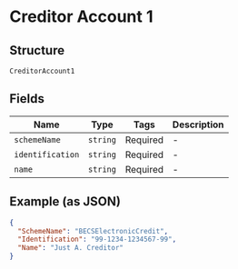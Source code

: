
# Creditor Account 1

## Structure

`CreditorAccount1`

## Fields

| Name | Type | Tags | Description |
|  --- | --- | --- | --- |
| `schemeName` | `string` | Required | - |
| `identification` | `string` | Required | - |
| `name` | `string` | Required | - |

## Example (as JSON)

```json
{
  "SchemeName": "BECSElectronicCredit",
  "Identification": "99-1234-1234567-99",
  "Name": "Just A. Creditor"
}
```

